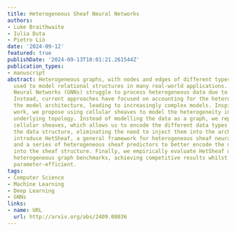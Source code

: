 ```yaml
---
title: Heterogeneous Sheaf Neural Networks
authors:
- Luke Braithwaite
- Iulia Duta
- Pietro Liò
date: '2024-09-12'
featured: true
publishDate: '2024-09-13T10:01:21.261544Z'
publication_types:
- manuscript
abstract: Heterogeneous graphs, with nodes and edges of different types, are commonly
  used to model relational structures in many real-world applications. Standard Graph
  Neural Networks (GNNs) struggle to process heterogeneous data due to oversmoothing.
  Instead, current approaches have focused on accounting for the heterogeneity in
  the model architecture, leading to increasingly complex models. Inspired by recent
  work, we propose using cellular sheaves to model the heterogeneity in the graph's
  underlying topology. Instead of modelling the data as a graph, we represent it as
  cellular sheaves, which allows us to encode the different data types directly in
  the data structure, eliminating the need to inject them into the architecture. We
  introduce HetSheaf, a general framework for heterogeneous sheaf neural networks,
  and a series of heterogeneous sheaf predictors to better encode the data's heterogeneity
  into the sheaf structure. Finally, we empirically evaluate HetSheaf on several standard
  heterogeneous graph benchmarks, achieving competitive results whilst being more
  parameter-efficient.
tags:
- Computer Science
- Machine Learning
- Deep Learning
- GNNs
links:
- name: URL
  url: http://arxiv.org/abs/2409.08036
---
```

